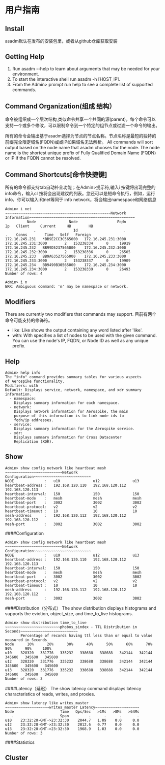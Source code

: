 # 用户指南

## Install
asadm默认在发布的安装包里，或者从github仓库获取安装

## Getting Help

1. Run asadm --help to learn about arguments that may be needed for your environment.
2. To start the interactive shell run asadm -h [HOST_IP].
3. From the Admin> prompt run help to see a complete list of supported commands.

## Command Organization(组成 结构）

命令被组织成一个层次结构,类似命令共享一个共同的源(parent)。每个命令可以支持一个或多个修改，可以限制命令到一个特定的组节点或过滤一个命令的输出。

所有的命令会输出基于asadm选择为节点的节点名称。节点名称是最短的独特的前缀完全限定域名(FQDN)或或IP如果域名无法解析。
All commands will sort output based on the node name that asadm chooses for the node. The node name is the shortest unique prefix of Fully Qualified Domain Name (FQDN) or IP if the FQDN cannot be resolved.

## Command Shortcuts[命令快捷键]


所有的命令都支持tab自动补全功能；在Admin>提示符,输入i 按<tab>键将出现完整的info命令，输入cl 按<tab>将会出现建议的列表。您还可以是短命令执行，例如，运行info，你可以输入i和net等同于 info network，将会输出namespace和网络信息

```
Admin> i net
~~~~~~~~~~~~~~~~~~~~~~~~~~~~~~~~~~~~~~~~~~~~~~~~Network Information~~~~~~~~~~~~~~~~~~~~~~~~~~~~~~~~~~~~~~~~~~~~~~~~
          Node               Node                  Fqdn                    Ip   Client     Current     HB        HB   
             .                 Id                     .                     .    Conns        Time   Self   Foreign   
172.16.245.231   *BB9E2CC3C565000   172.16.245.231:3000   172.16.245.231:3000        2   153238334      0     19919   
172.16.245.232   BB99D5237565000    172.16.245.232:3000   172.16.245.232:3000        2   153238336      0     26505   
172.16.245.233   BB9A63527565000    172.16.245.233:3000   172.16.245.233:3000        2   153238337      0     19909   
172.16.245.234   BB9490B30565000    172.16.245.234:3000   172.16.245.234:3000        2   153238339      0     26493   
Number of rows: 4

Admin> i n
ERR: Ambiguous command: 'n' may be namespace or network.
```
## Modifiers
There are currently two modifiers that commands may support.
目前有两个命令可能支持的修饰符。

* like: Like shows the output containing any word listed after 'like'.
* with: With specifies a list of nodes to be used with the given command.
  You can use the node's IP, FQDN, or Node ID as well as any unique prefix.

## Help

```
Admin> help info
The "info" command provides summary tables for various aspects
of Aerospike functionality.
Modifiers: with
Default: Displays service, network, namespace, and xdr summary
information.
  - namespace:
    Displays summary information for each namespace.
  - network:
    Displays network information for Aerospike, the main
    purpose of this information is to link node ids to
    fqdn/ip addresses.
  - service:
    Displays summary information for the Aerospike service.
  - xdr:
    Displays summary information for Cross Datacenter
    Replication (XDR).
```


## Show

```
Admin> show config network like heartbeat mesh
~~~~~~~~~~~~~~~~~~~~~~~~~~Network Configuration~~~~~~~~~~~~~~~~~~~~~~~~~~
NODE              :   u10               u12               u13
heartbeat-address :   192.168.120.110   192.168.120.112   192.168.120.113
heartbeat-interval:   150               150               150
heartbeat-mode    :   mesh              mesh              mesh
heartbeat-port    :   3002              3002              3002
heartbeat-protocol:   v2                v2                v2
heartbeat-timeout :   10                10                10
mesh-address      :   192.168.120.112   192.168.120.112   192.168.120.112
mesh-port         :   3002              3002              3002
```
####Configuration

```
Admin> show config network like heartbeat mesh
~~~~~~~~~~~~~~~~~~~~~~~~~~Network Configuration~~~~~~~~~~~~~~~~~~~~~~~~~~
NODE              :   u10               u12               u13
heartbeat-address :   192.168.120.110   192.168.120.112   192.168.120.113
heartbeat-interval:   150               150               150
heartbeat-mode    :   mesh              mesh              mesh
heartbeat-port    :   3002              3002              3002
heartbeat-protocol:   v2                v2                v2
heartbeat-timeout :   10                10                10
mesh-address      :   192.168.120.112   192.168.120.112   192.168.120.112
mesh-port         :   3002              3002              3002
```


####Distribution（分布式）
The show distribution displays histograms and supports the eviction, object_size, and time_to_live histograms.

```
Admin> show distribution time_to_live 
~~~~~~~~~~~~~~~~~~~~~~~~~phobos_sindex - TTL Distribution in Seconds~~~~~~~~~~~~~~~~~~~~~~~~~~
       Percentage of records having ttl less than or equal to value measured in Seconds
Node      10%      20%      30%      40%      50%      60%      70%      80%      90%     100%
u10    328320   331776   335232   338688   338688   342144   342144   345600   345600   345600
u12    328320   331776   335232   338688   338688   342144   342144   345600   345600   345600
u13    328320   331776   335232   338688   338688   342144   342144   345600   345600   345600
Number of rows: 3
```
####Latency（延迟）
The show latency command displays latency characteristics of reads, writes, and proxies.
```
Admin> show latency like writes_master
~~~~~~~~~~~~~~~~~~~~writes_master Latency~~~~~~~~~~~~~~~~~~~~
Node                     Time   Ops/Sec   >1Ms   >8Ms   >64Ms
   .                     Span         .      .      .       .
u10    23:32:20-GMT->23:32:30    2044.7   1.09    0.0     0.0
u12    23:32:20-GMT->23:32:30    2012.6   0.77    0.0     0.0
u13    23:32:20-GMT->23:32:30    1968.9   1.03    0.0     0.0
Number of rows: 3
```
####Statistics

## Cluster